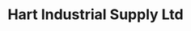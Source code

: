 ---
title: "Hart Industrial Supply Ltd"
url: /grimshaw/hart-industrial-supply-ltd/
shop: Allgemein
---